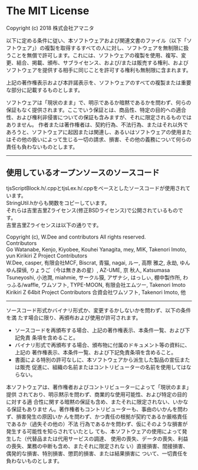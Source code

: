# The MIT License

Copyright (c) 2018 株式会社アマニタ

以下に定める条件に従い、本ソフトウェアおよび関連文書のファイル（以下「ソフトウェア」）の複製を取得するすべての人に対し、ソフトウェアを無制限に扱うことを無償で許可します。これには、ソフトウェアの複製を使用、複写、変更、結合、掲載、頒布、サブライセンス、および/または販売する権利、およびソフトウェアを提供する相手に同じことを許可する権利も無制限に含まれます。

上記の著作権表示および本許諾表示を、ソフトウェアのすべての複製または重要な部分に記載するものとします。

ソフトウェアは「現状のまま」で、明示であるか暗黙であるかを問わず、何らの保証もなく提供されます。ここでいう保証とは、商品性、特定の目的への適合性、および権利非侵害についての保証も含みますが、それに限定されるものではありません。 作者または著作権者は、契約行為、不法行為、またはそれ以外であろうと、ソフトウェアに起因または関連し、あるいはソフトウェアの使用またはその他の扱いによって生じる一切の請求、損害、その他の義務について何らの責任も負わないものとします。 

---

## 使用しているオープンソースのソースコード
tjsScriptBlock.h/.cppとtjsLex.h/.cppをベースとしたソースコードが使用されています。  
StringUtil.hからも関数をコピーしています。  
それらは吉里吉里Zライセンス(修正BSDライセンス)で公開されているものです。  
吉里吉里Zライセンスは以下の通りです。  

Copyright (c), W.Dee and contributors All rights reserved.  
Contributors  
 Go Watanabe, Kenjo, Kiyobee, Kouhei Yanagita, mey, MIK, Takenori Imoto, yun
Kirikiri Z Project Contributors  
W.Dee, casper, 有限会社MCF, Biscrat, 青猫, nagai, ルー, 高際 雅之, 永劫,
ゆんゆん探偵, りょうご（今は無きあの星）, AZ-UME, 京 秋人, 
Katsumasa Tsuneyoshi, 小池潤, miahmie, サークル獏, アザナシ, はっしぃ, 
棚中製作所, わっふる/waffle, ワムソフト, TYPE-MOON, 有限会社エムツー,
Takenori Imoto
Kirikiri Z 64bit Project Contributors
合資会社ワムソフト, Takenori Imoto, 他

---

ソースコード形式かバイナリ形式か、変更するかしないかを問わず、以下の条件を満
たす場合に限り、再頒布および使用が許可されます。

* ソースコードを再頒布する場合、上記の著作権表示、本条件一覧、および下記免責
  条項を含めること。
* バイナリ形式で再頒布する場合、頒布物に付属のドキュメント等の資料に、上記の
  著作権表示、本条件一覧、および下記免責条項を含めること。
* 書面による特別の許可なしに、本ソフトウェアから派生した製品の宣伝または販売
  促進に、組織の名前またはコントリビューターの名前を使用してはならない。

本ソフトウェアは、著作権者およびコントリビューターによって「現状のまま」提供
されており、明示黙示を問わず、商業的な使用可能性、および特定の目的に対する適
合性に関する暗黙の保証も含め、またそれに限定されない、いかなる保証もありませ
ん。著作権者もコントリビューターも、事由のいかんを問わず、損害発生の原因いか
んを問わず、かつ責任の根拠が契約であるか厳格責任であるか（過失その他の）不法
行為であるかを問わず、仮にそのような損害が発生する可能性を知らされていたとし
ても、本ソフトウェアの使用によって発生した（代替品または代用サービスの調達、
使用の喪失、データの喪失、利益の喪失、業務の中断も含め、またそれに限定されな
い）直接損害、間接損害、偶発的な損害、特別損害、懲罰的損害、または結果損害に
ついて、一切責任を負わないものとします。
